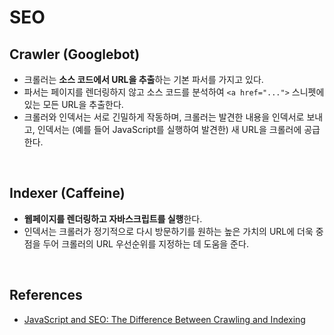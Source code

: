 # SEO

## Crawler (Googlebot)
- 크롤러는 **소스 코드에서 URL을 추출**하는 기본 파서를 가지고 있다.
- 파서는 페이지를 렌더링하지 않고 소스 코드를 분석하여 `<a href="...">` 스니펫에 있는 모든 URL을 추출한다.
- 크롤러와 인덱서는 서로 긴밀하게 작동하며, 크롤러는 발견한 내용을 인덱서로 보내고, 인덱서는 (예를 들어 JavaScript를 실행하여 발견한) 새 URL을 크롤러에 공급한다.
  
<br/>

## Indexer (Caffeine)
- **웹페이지를 렌더링하고 자바스크립트를 실행**한다.
-  인덱서는 크롤러가 정기적으로 다시 방문하기를 원하는 높은 가치의 URL에 더욱 중점을 두어 크롤러의 URL 우선순위를 지정하는 데 도움을 준다.
  
<br/>

## References
- [JavaScript and SEO: The Difference Between Crawling and Indexing](https://www.stateofdigital.com/javascript-seo-crawling-indexing/)
